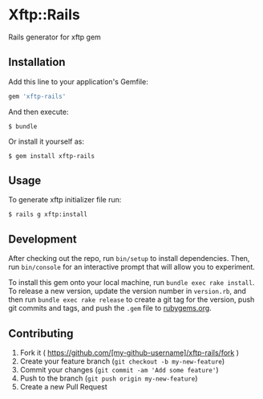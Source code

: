 # Xftp::Rails

Rails generator for xftp gem

## Installation

Add this line to your application's Gemfile:

```ruby
gem 'xftp-rails'
```

And then execute:

    $ bundle

Or install it yourself as:

    $ gem install xftp-rails

## Usage

To generate xftp initializer file run:

```
$ rails g xftp:install
```

## Development

After checking out the repo, run `bin/setup` to install dependencies. Then, run `bin/console` for an interactive prompt that will allow you to experiment.

To install this gem onto your local machine, run `bundle exec rake install`. To release a new version, update the version number in `version.rb`, and then run `bundle exec rake release` to create a git tag for the version, push git commits and tags, and push the `.gem` file to [rubygems.org](https://rubygems.org).

## Contributing

1. Fork it ( https://github.com/[my-github-username]/xftp-rails/fork )
2. Create your feature branch (`git checkout -b my-new-feature`)
3. Commit your changes (`git commit -am 'Add some feature'`)
4. Push to the branch (`git push origin my-new-feature`)
5. Create a new Pull Request
